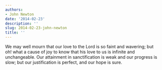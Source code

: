 ```yaml
---
authors:
- John Newton
date: '2014-02-23'
description: ''
slug: 2014-02-23-john-newton
title: ''
---
```

We may well mourn that our love to the Lord is so faint and wavering; but oh! what a cause of joy to know that his love to us is infinite and unchangeable. Our attainment in sanctification is weak and our progress is slow; but our justification is perfect, and our hope is sure.



